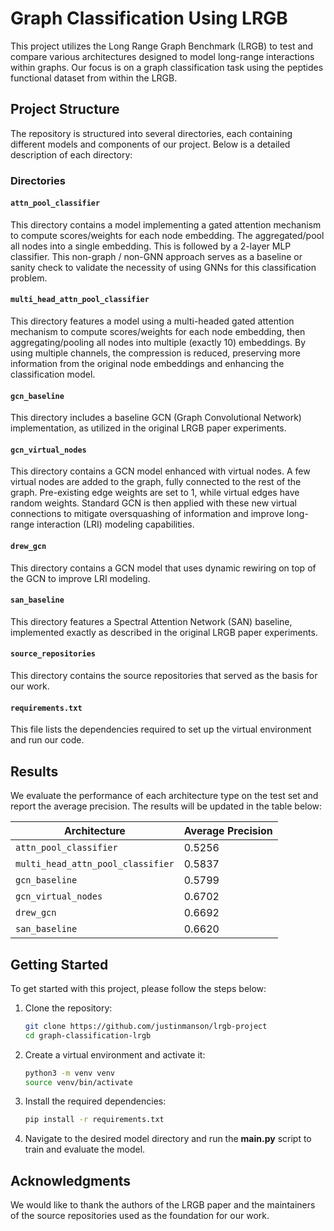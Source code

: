 # Graph Classification Using LRGB

This project utilizes the Long Range Graph Benchmark (LRGB) to test and compare various architectures designed to model long-range interactions within graphs. Our focus is on a graph classification task using the peptides functional dataset from within the LRGB.

## Project Structure

The repository is structured into several directories, each containing different models and components of our project. Below is a detailed description of each directory:

### Directories

#### `attn_pool_classifier`
This directory contains a model implementing a gated attention mechanism to compute scores/weights for each node embedding. The aggregated/pool all nodes into a single embedding. This is followed by a 2-layer MLP classifier. This non-graph / non-GNN approach serves as a baseline or sanity check to validate the necessity of using GNNs for this classification problem.

#### `multi_head_attn_pool_classifier`
This directory features a model using a multi-headed gated attention mechanism to compute scores/weights for each node embedding, then aggregating/pooling all nodes into multiple (exactly 10) embeddings. By using multiple channels, the compression is reduced, preserving more information from the original node embeddings and enhancing the classification model.

#### `gcn_baseline`
This directory includes a baseline GCN (Graph Convolutional Network) implementation, as utilized in the original LRGB paper experiments.

#### `gcn_virtual_nodes`
This directory contains a GCN model enhanced with virtual nodes. A few virtual nodes are added to the graph, fully connected to the rest of the graph. Pre-existing edge weights are set to 1, while virtual edges have random weights. Standard GCN is then applied with these new virtual connections to mitigate oversquashing of information and improve long-range interaction (LRI) modeling capabilities.

#### `drew_gcn`
This directory contains a GCN model that uses dynamic rewiring on top of the GCN to improve LRI modeling.

#### `san_baseline`
This directory features a Spectral Attention Network (SAN) baseline, implemented exactly as described in the original LRGB paper experiments.

#### `source_repositories`
This directory contains the source repositories that served as the basis for our work.

#### `requirements.txt`
This file lists the dependencies required to set up the virtual environment and run our code.

## Results

We evaluate the performance of each architecture type on the test set and report the average precision. The results will be updated in the table below:

| Architecture                      | Average Precision |
|--------------------------------   |-------------------|
| `attn_pool_classifier`            |      0.5256       |
| `multi_head_attn_pool_classifier` |      0.5837       |
| `gcn_baseline`                    |      0.5799       |
| `gcn_virtual_nodes`               |      0.6702       |
| `drew_gcn`                        |      0.6692       |
| `san_baseline`                    |      0.6620       |

## Getting Started

To get started with this project, please follow the steps below:

1. Clone the repository:
   ```bash
   git clone https://github.com/justinmanson/lrgb-project
   cd graph-classification-lrgb
   ```

2. Create a virtual environment and activate it:
   ```bash
   python3 -m venv venv
   source venv/bin/activate
   ```

3. Install the required dependencies:
   ```bash
   pip install -r requirements.txt
   ```

4. Navigate to the desired model directory and run the **main.py** script to train and evaluate the model.



## Acknowledgments

We would like to thank the authors of the LRGB paper and the maintainers of the source repositories used as the foundation for our work.